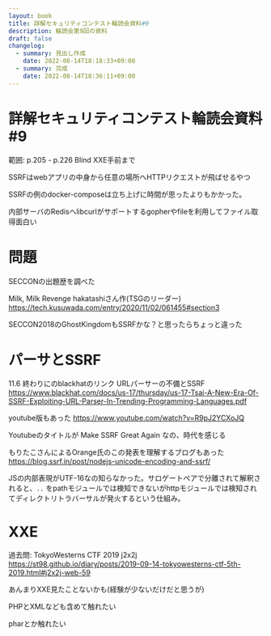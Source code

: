 ```yaml
---
layout: book
title: 詳解セキュリティコンテスト輪読会資料#9
description: 輪読会第9回の資料
draft: false
changelog:
  - summary: 見出し作成
    date: 2022-08-14T18:18:33+09:00
  - summary: 完成
    date: 2022-08-14T18:36:11+09:00
---
```


# 詳解セキュリティコンテスト輪読会資料#9

範囲: p.205 - p.226 Blind XXE手前まで

SSRFはwebアプリの中身から任意の場所へHTTPリクエストが飛ばせるやつ

SSRFの例のdocker-composeは立ち上げに時間が思ったよりもかかった。

内部サーバのRedisへlibcurlがサポートするgopherやfileを利用してファイル取得面白い

# 問題

SECCONの出題歴を調べた

Milk, Milk Revenge hakatashiさん作(TSGのリーダー) https://tech.kusuwada.com/entry/2020/11/02/061455#section3

SECCON2018のGhostKingdomもSSRFかな？と思ったらちょっと違った

# パーサとSSRF

11.6 終わりにのblackhatのリンク URLパーサーの不備とSSRF https://www.blackhat.com/docs/us-17/thursday/us-17-Tsai-A-New-Era-Of-SSRF-Exploiting-URL-Parser-In-Trending-Programming-Languages.pdf

youtube版もあった https://www.youtube.com/watch?v=R9pJ2YCXoJQ

Youtubeのタイトルが Make SSRF Great Again なの、時代を感じる

もりたこさんによるOrange氏のこの発表を理解するブログもあった https://blog.ssrf.in/post/nodejs-unicode-encoding-and-ssrf/

JSの内部表現がUTF-16なの知らなかった。サロゲートペアで分離されて解釈されると、`..` をpathモジュールでは検知できないがhttpモジュールでは検知されてディレクトリトラバーサルが発火するという仕組み。

# XXE

過去問: TokyoWesterns CTF 2019 j2x2j https://st98.github.io/diary/posts/2019-09-14-tokyowesterns-ctf-5th-2019.html#j2x2j-web-59

あんまりXXE見たことないかも(経験が少ないだけだと思うが)

PHPとXMLなども含めて触れたい

pharとか触れたい
